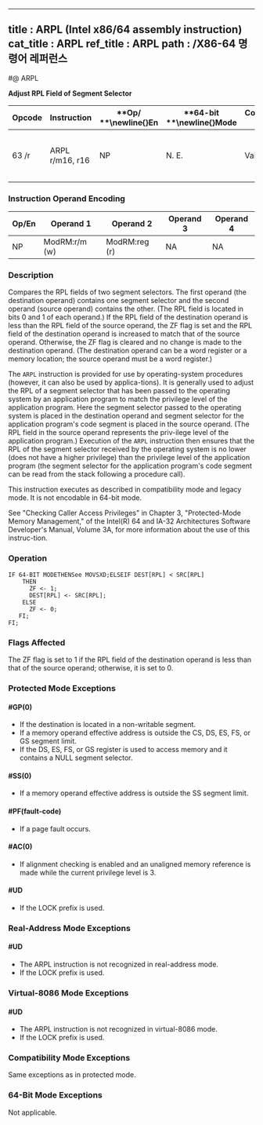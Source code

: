 ----------------------------
title : ARPL (Intel x86/64 assembly instruction)
cat_title : ARPL
ref_title : ARPL
path : /X86-64 명령어 레퍼런스
----------------------------
#@ ARPL

**Adjust RPL Field of Segment Selector**

|**Opcode**|**Instruction**|**Op/ **\newline{}**En**|**64-bit **\newline{}**Mode**|**Compat/**\newline{}**Leg Mode**|**Description**|
|----------|---------------|------------------------|-----------------------------|---------------------------------|---------------|
|63 /r|ARPL r/m16, r16|NP|N. E.|Valid|Adjust RPL of r/m16 to not less than RPL of r16.|
### Instruction Operand Encoding


|Op/En|Operand 1|Operand 2|Operand 3|Operand 4|
|-----|---------|---------|---------|---------|
|NP|ModRM:r/m (w)|ModRM:reg (r)|NA|NA|
### Description


Compares the RPL fields of two segment selectors. The first operand (the destination operand) contains one segment selector and the second operand (source operand) contains the other. (The RPL field is located in bits 0 and 1 of each operand.) If the RPL field of the destination operand is less than the RPL field of the source operand, the ZF flag is set and the RPL field of the destination operand is increased to match that of the source operand. Otherwise, the ZF flag is cleared and no change is made to the destination operand. (The destination operand can be a word register or a memory location; the source operand must be a word register.)

The `ARPL` instruction is provided for use by operating-system procedures (however, it can also be used by applica-tions). It is generally used to adjust the RPL of a segment selector that has been passed to the operating system by an application program to match the privilege level of the application program. Here the segment selector passed to the operating system is placed in the destination operand and segment selector for the application program's code segment is placed in the source operand. (The RPL field in the source operand represents the priv-ilege level of the application program.) Execution of the `ARPL` instruction then ensures that the RPL of the segment selector received by the operating system is no lower (does not have a higher privilege) than the privilege level of the application program (the segment selector for the application program's code segment can be read from the stack following a procedure call).

This instruction executes as described in compatibility mode and legacy mode. It is not encodable in 64-bit mode. 

See "Checking Caller Access Privileges" in Chapter 3, "Protected-Mode Memory Management," of the Intel(R) 64 and IA-32 Architectures Software Developer's Manual, Volume 3A, for more information about the use of this instruc-tion.


### Operation

```info-verb
IF 64-BIT MODETHENSee MOVSXD;ELSEIF DEST[RPL] < SRC[RPL]
    THEN
      ZF <- 1;
      DEST[RPL] <- SRC[RPL];
    ELSE
      ZF <- 0;
   FI;
FI;
```
### Flags Affected


The ZF flag is set to 1 if the RPL field of the destination operand is less than that of the source operand; otherwise, it is set to 0.


### Protected Mode Exceptions

#### #GP(0)
* If the destination is located in a non-writable segment.
* If a memory operand effective address is outside the CS, DS, ES, FS, or GS segment limit.
* If the DS, ES, FS, or GS register is used to access memory and it contains a NULL segment selector.

#### #SS(0)
* If a memory operand effective address is outside the SS segment limit.

#### #PF(fault-code)
* If a page fault occurs.

#### #AC(0)
* If alignment checking is enabled and an unaligned memory reference is made while the current privilege level is 3.

#### #UD
* If the LOCK prefix is used.

### Real-Address Mode Exceptions

#### #UD
* The ARPL instruction is not recognized in real-address mode.
* If the LOCK prefix is used.

### Virtual-8086 Mode Exceptions

#### #UD
* The ARPL instruction is not recognized in virtual-8086 mode.
* If the LOCK prefix is used.

### Compatibility Mode Exceptions



Same exceptions as in protected mode.


### 64-Bit Mode Exceptions



Not applicable.

